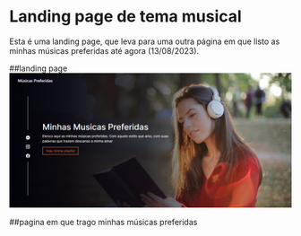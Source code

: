 # Landing page de tema musical

Esta é uma landing page, que leva para uma outra página em que listo as minhas músicas preferidas até agora (13/08/2023).

##landing page
![imagem da langing page](https://github.com/AdrianoMiguell/landing_page_musics/blob/main/Captura%20de%20tela%202023-08-13%20210839.png)

##pagina em que trago minhas músicas preferidas
